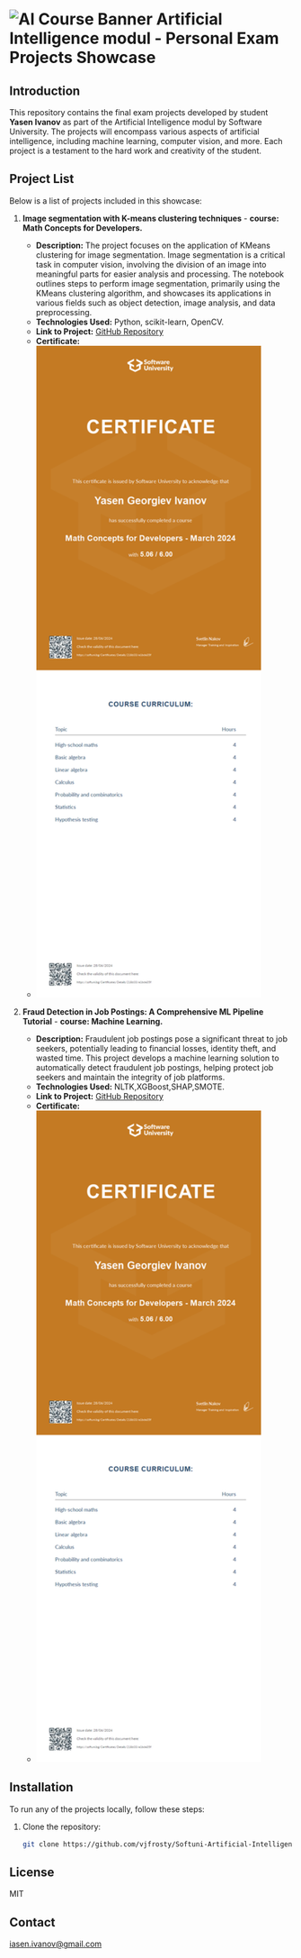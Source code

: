 # ![AI Course Banner](https://softuni.bg/content/images/header/white-horizontal-logo-university.svg) Artificial Intelligence modul  - Personal Exam Projects Showcase 

## Introduction

This repository contains the final exam projects developed by student **Yasen Ivanov** as part of the Artificial Intelligence modul by Software University. The  projects will encompass various aspects of artificial intelligence, including machine learning, computer vision, and more. Each project is a testament to the hard work and creativity of the student.

## Project List

Below is a list of projects included in this showcase:

1. **Image segmentation with K-means clustering techniques** - **course: Math Concepts for Developers.**
   
   - **Description:** The project focuses on the application of KMeans clustering for image segmentation. Image segmentation is a critical task in computer vision, involving the division of an image into meaningful parts for easier analysis and processing. The notebook outlines steps to perform image segmentation, primarily using the KMeans clustering algorithm, and showcases its applications in various fields such as object detection, image analysis, and data preprocessing.
   - **Technologies Used:** Python, scikit-learn, OpenCV.
   - **Link to Project:** [GitHub Repository](https://github.com/vjfrosty/Softuni-Artificial-Intelligence-projects/blob/main/01_Math-Concepts-for-Developers/Exam_project_v1.ipynb) 
   - **Certificate:**
   - 
     <img src="https://github.com/vjfrosty/Softuni-Artificial-Intelligence-projects/blob/main/01_Math-Concepts-for-Developers/Math%20Concepts%20for%20Developers%20-%20March%202024%20-%20Certificate.jpeg" alt="Certificate" width="400">

     
2. **Fraud Detection in Job Postings: A Comprehensive ML Pipeline Tutorial** - **course: Machine Learning.**

   - **Description:** Fraudulent job postings pose a significant threat to job seekers, potentially leading to financial losses, identity theft, and wasted time. This project develops a machine learning solution to automatically detect fraudulent job postings, helping protect job seekers and maintain the integrity of job platforms.
   - **Technologies Used:** NLTK,XGBoost,SHAP,SMOTE.
   - **Link to Project:** [GitHub Repository](https://github.com/vjfrosty/Fraud-Detection-in-Job-Postings-A-Comprehensive-ML-Pipeline-Tutorial)
   - **Certificate:**
   - <img src="https://github.com/vjfrosty/Softuni-Artificial-Intelligence-projects/blob/main/01_Math-Concepts-for-Developers/Math%20Concepts%20for%20Developers%20-%20March%202024%20-%20Certificate.jpeg" alt="Certificate" width="400">

## Installation
To run any of the projects locally, follow these steps:
1. Clone the repository:
   ```bash
   git clone https://github.com/vjfrosty/Softuni-Artificial-Intelligence-projects.git
## License
MIT

## Contact
iasen.ivanov@gmail.com
   
